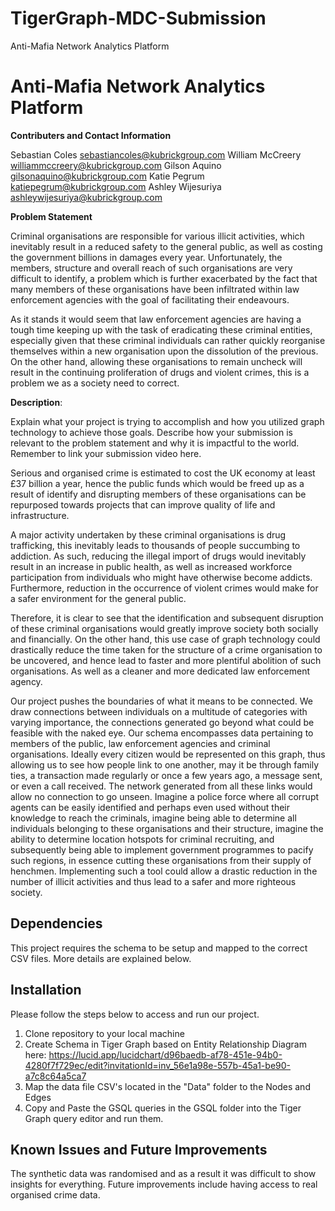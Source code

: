 # TigerGraph-MDC-Submission
Anti-Mafia Network Analytics Platform


# Anti-Mafia Network Analytics Platform
**Contributers and Contact Information**

Sebastian Coles sebastiancoles@kubrickgroup.com
William McCreery williammccreery@kubrickgroup.com
Gilson Aquino gilsonaquino@kubrickgroup.com
Katie Pegrum katiepegrum@kubrickgroup.com
Ashley Wijesuriya ashleywijesuriya@kubrickgroup.com


**Problem Statement**

Criminal organisations are responsible for various illicit activities, which inevitably result in a reduced safety to the general public, as well as costing the government billions in damages every year. Unfortunately, the members, structure and overall reach of such organisations are very difficult to identify, a problem which is further exacerbated by the fact that many members of these organisations have been infiltrated within law enforcement agencies with the goal of facilitating their endeavours.

As it stands it would seem that law enforcement agencies are having a tough time keeping up with the task of eradicating these criminal entities, especially given that these criminal individuals can rather quickly reorganise themselves within a new organisation upon the dissolution of the previous. On the other hand, allowing these organisations to remain uncheck will result in the continuing proliferation of drugs and violent crimes, this is a problem we as a society need to correct.

**Description**: 

Explain what your project is trying to accomplish and how you utilized graph technology to achieve those goals. 
Describe how your submission is relevant to the problem statement and why it is impactful to the world. Remember to link your submission video here. 

Serious and organised crime is estimated to cost the UK economy at least £37 billion a year, hence the public funds which would be freed up as a result of identify and disrupting members of these organisations can be repurposed towards projects that can improve quality of life and infrastructure.

A major activity undertaken by these criminal organisations  is drug trafficking, this inevitably leads to thousands of people succumbing to addiction. As such, reducing the illegal import of drugs would inevitably result in an increase in public health, as well as increased workforce participation from individuals who might have otherwise become addicts. Furthermore, reduction in the occurrence of violent crimes would make for a safer environment for the general public.

Therefore, it is clear to see that the identification and subsequent disruption of these criminal organisations would greatly improve society both socially and financially. On the other hand, this use case of graph technology could drastically reduce the time taken for the structure of a crime organisation to be uncovered, and hence lead to faster and more plentiful abolition of such organisations. As well as a cleaner and more dedicated law enforcement agency.

Our project pushes the boundaries of what it means to be connected. We draw connections between individuals on a multitude of categories with varying importance, the connections generated go beyond what could be feasible with the naked eye.
Our schema encompasses data pertaining to members of the public, law enforcement agencies and criminal organisations. Ideally every citizen would be represented on this graph, thus allowing us to see how people link to one another, may it be through family ties, a transaction made regularly or once a few years ago, a message sent, or even a call received. The network generated from all these links would allow no connection to go unseen. 
Imagine a police force where all corrupt agents can be easily identified and perhaps even used without their knowledge to reach the criminals, imagine being able to determine all individuals belonging to these organisations and their structure, imagine the ability to determine location hotspots for criminal recruiting, and subsequently being able to implement government programmes to pacify such regions, in essence cutting these organisations from their supply of henchmen.
Implementing such a tool could allow a drastic reduction in the number of illicit activities and thus lead to a safer and more righteous society.


## Dependencies

This project requires the schema to be setup and mapped to the correct CSV files. More details are explained below.

## Installation

Please follow the steps below to access and run our project.

1. Clone repository to your local machine
2. Create Schema in Tiger Graph based on Entity Relationship Diagram here: https://lucid.app/lucidchart/d96baedb-af78-451e-94b0-4280f7f729ec/edit?invitationId=inv_56e1a98e-557b-45a1-be90-a7c8c64a5ca7
3. Map the data file CSV's located in the "Data" folder to the Nodes and Edges
4. Copy and Paste the GSQL queries in the GSQL folder into the Tiger Graph query editor and run them.

## Known Issues and Future Improvements

The synthetic data was randomised and as a result it was difficult to show insights for everything. Future improvements include having access to real organised crime data. 
